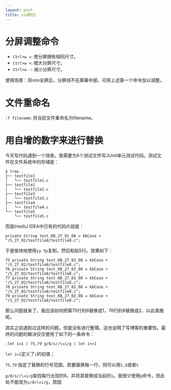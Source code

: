 ```yaml
---
layout: post
title: vim随记
---
```


# 分屏调整命令

- `Ctrl+w =`: 使分屏拥有相同尺寸。
- `Ctrl+w +`: 增大分屏尺寸。
- `Ctrl+w -`: 减小分屏尺寸。

使用场景：将vim全屏后，分屏线不在屏幕中部。可用上述第一个命令加以调整。

# 文件重命名

`:f filename`: 将当前文件重命名为filename。

# 用自增的数字来进行替换

今天写代码遇到一个场景。我需要为5个测试文件写JUnit单元测试代码。测试文件在文件系统中的存储是：

```
$ tree .
├── testfile1
│   └── testfile1.c
├── testfile2
│   └── testfile2.c
├── testfile3
│   └── testfile3.c
├── testfile4
│   └── testfile4.c
└── testfile5
    └── testfile5.c
```

而我IntelliJ IDEA中已有的代码片段是：

```
private String test_KB_27_02_08 = kbCase + "/S_27_02/testfile8/testfile8.c";
```

于是愉快地使用`yy 5p`复制，然后粘贴5行。效果如下：

```
75 private String test_KB_27_02_08 = kbCase + "/S_27_02/testfile8/testfile8.c";
76 private String test_KB_27_02_08 = kbCase + "/S_27_02/testfile8/testfile8.c";
77 private String test_KB_27_02_08 = kbCase + "/S_27_02/testfile8/testfile8.c";
78 private String test_KB_27_02_08 = kbCase + "/S_27_02/testfile8/testfile8.c";
79 private String test_KB_27_02_08 = kbCase + "/S_27_02/testfile8/testfile8.c";
```

那么问题就来了。我应该如何把第75行的8替换成1，76行的8替换成2，以此类推呢。

其实之前遇到过这样的问题。但是没有进行整理。这也说明了写博客的重要性。最终的问题的解决仅仅使用了如下的一条命令：

```
:let i=1 | 75,79 g/8/s//\=i/g | let i+=1
```

`let i=1`定义了`i`的初值；

`75,79` 指定了替换的行号范围，若要替换每一行，则可以用`1,$`或者`%`

`g/8/s//\=i/g`查找每行出现的8，并将其替换成当前的`i`。我很少使用`g`命令，但此处不能改为`s/8/\=i/g`，原因
